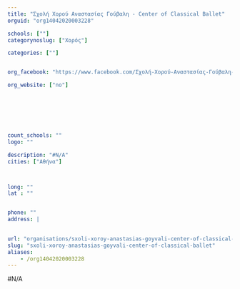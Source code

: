 ```yaml
---
title: "Σχολή Χορού Αναστασίας Γούβαλη - Center of Classical Ballet"
orguid: "org14042020003228"

schools: [""]
categorynoslug: ["Χορός"]

categories: [""]


org_facebook: "https://www.facebook.com/Σχολή-Χορού-Αναστασίας-Γούβαλη-Center-of-Classical-Ballet-178757075503100/"

org_website: ["no"]







count_schools: ""
logo: ""

description: "#N/A"
cities: ["Αθήνα"]



long: ""
lat : ""


phone: ""
address: |
    

url: "organisations/sxoli-xoroy-anastasias-goyvali-center-of-classical-ballet/athina/"
slug: "sxoli-xoroy-anastasias-goyvali-center-of-classical-ballet"
aliases:
    - /org14042020003228
---
```


#N/A
